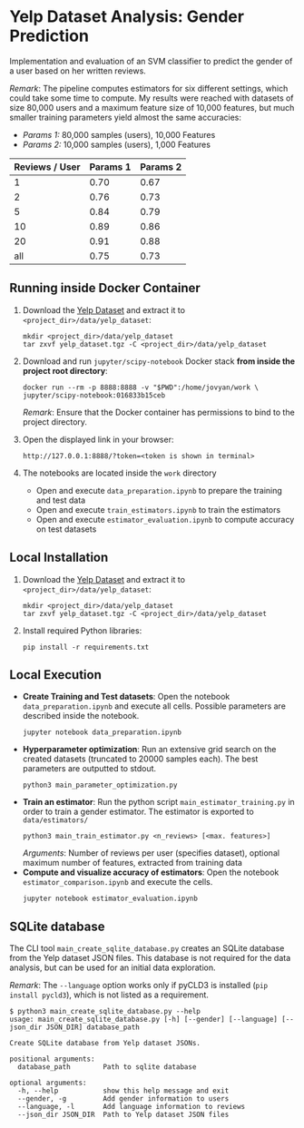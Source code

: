 # Yelp Dataset Analysis: Gender Prediction

Implementation and evaluation of an SVM classifier to predict the gender of a user based
on her written reviews.

*Remark*: The pipeline computes estimators for six different settings, which could take
some time to compute. My results were reached with datasets of size 80,000 users and a 
maximum feature size of 10,000 features, but much smaller training parameters yield
almost the same accuracies:

- *Params 1:* 80,000 samples (users), 10,000 Features
- *Params 2:* 10,000 samples (users), 1,000 Features

Reviews / User | Params 1 | Params 2
---------------|----------|---------
 1   | 0.70 | 0.67
 2   | 0.76 | 0.73
 5   | 0.84 | 0.79
 10  | 0.89 | 0.86
 20  | 0.91 | 0.88
 all | 0.75 | 0.73


## Running inside Docker Container
1. Download the [Yelp Dataset](https://www.yelp.com/dataset/download) and extract it to
   `<project_dir>/data/yelp_dataset`:
   ```
   mkdir <project_dir>/data/yelp_dataset
   tar zxvf yelp_dataset.tgz -C <project_dir>/data/yelp_dataset  
   ```

1. Download and run `jupyter/scipy-notebook` Docker stack **from inside the project 
   root directory**:
   ```
   docker run --rm -p 8888:8888 -v "$PWD":/home/jovyan/work \
   jupyter/scipy-notebook:016833b15ceb
   ```
   *Remark*: Ensure that the Docker container has permissions to bind to the project
   directory.

1. Open the displayed link in your browser:
   ```
   http://127.0.0.1:8888/?token=<token is shown in terminal>
   ```
   
 1. The notebooks are located inside the `work` directory
    - Open and execute `data_preparation.ipynb` to prepare the training and test data
    - Open and execute `train_estimators.ipynb` to train the estimators
    - Open and execute `estimator_evaluation.ipynb` to compute accuracy on test datasets

## Local Installation
1. Download the [Yelp Dataset](https://www.yelp.com/dataset/download) and extract it to
   `<project_dir>/data/yelp_dataset`:
   ```
   mkdir <project_dir>/data/yelp_dataset
   tar zxvf yelp_dataset.tgz -C <project_dir>/data/yelp_dataset  
   ```

1. Install required Python libraries:
   ```
   pip install -r requirements.txt
   ``` 

## Local Execution
- **Create Training and Test datasets**:
  Open the notebook `data_preparation.ipynb` and execute all cells. Possible parameters
  are described inside the notebook.
  ```
  jupyter notebook data_preparation.ipynb  
  ```
- **Hyperparameter optimization**: Run an extensive grid search on the created datasets 
  (truncated to 20000 samples each). The best parameters are outputted to stdout.
  ```
  python3 main_parameter_optimization.py
  ```
- **Train an estimator**: Run the python script `main_estimator_training.py` in order
  to train a gender estimator. The estimator is exported to `data/estimators/` 
  ```
  python3 main_train_estimator.py <n_reviews> [<max. features>]
  ```
  *Arguments*: Number of reviews per user (specifies dataset), optional maximum number 
  of features, extracted from training data
- **Compute and visualize accuracy of estimators**: Open the notebook 
  `estimator_comparison.ipynb` and execute the cells.
  ```
  jupyter notebook estimator_evaluation.ipynb  
  ```

## SQLite database
The CLI tool `main_create_sqlite_database.py` creates an SQLite database from the Yelp
dataset JSON files. This database is not required for the data analysis, but can be used
for an initial data exploration.

*Remark*: The `--language` option works only if pyCLD3 is installed
(`pip install pycld3`), which is not listed as a requirement.

```
$ python3 main_create_sqlite_database.py --help
usage: main_create_sqlite_database.py [-h] [--gender] [--language] [--json_dir JSON_DIR] database_path

Create SQLite database from Yelp dataset JSONs.

positional arguments:
  database_path        Path to sqlite database

optional arguments:
  -h, --help           show this help message and exit
  --gender, -g         Add gender information to users
  --language, -l       Add language information to reviews
  --json_dir JSON_DIR  Path to Yelp dataset JSON files
```